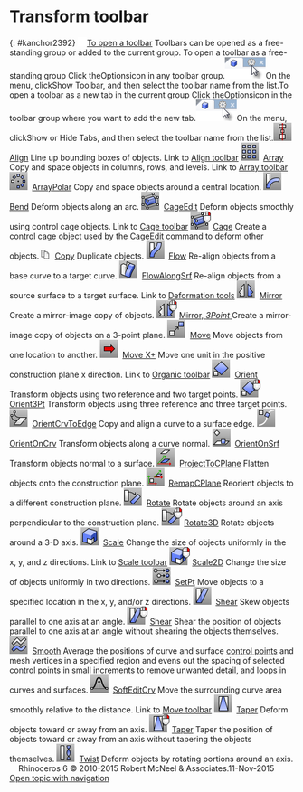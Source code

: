 ---
---


# Transform toolbar
{: #kanchor2392}
 [![images/transparent.gif](images/transparent.gif)To open a toolbar](javascript:void(0);) Toolbars can be opened as a free-standing group or added to the current group.
To open a toolbar as a free-standing group
Click theOptionsicon in any toolbar group.![images/toolbar-howtoopen.png](images/toolbar-howtoopen.png)On the menu, clickShow Toolbar, and then select the toolbar name from the list.To open a toolbar as a new tab in the current group
Click theOptionsicon in the toolbar group where you want to add the new tab.![images/toolbar-howtoopen.png](images/toolbar-howtoopen.png)On the menu, clickShow or Hide Tabs, and then select the toolbar name from the list.![images/align.png](images/align.png) [Align](align.html) 
Line up bounding boxes of objects.
Link to [Align toolbar](align-toolbar.html) 
![images/array.png](images/array.png) [Array](array.html) 
Copy and space objects in columns, rows, and levels.
Link to [Array toolbar](array-toolbar.html) 
![images/arraypolar.png](images/arraypolar.png) [ArrayPolar](arraypolar.html) 
Copy and space objects around a central location.
![images/bend.png](images/bend.png) [Bend](bend.html) 
Deform objects along an arc.
![images/cageedit.png](images/cageedit.png) [CageEdit](cageedit.html) 
Deform objects smoothly using control cage objects.
Link to [Cage toolbar](cage-toolbar.html) 
![images/cage-rt.png](images/cage-rt.png) [Cage](cage.html) 
Create a control cage object used by the [CageEdit](cageedit.html) command to deform other objects.
![images/copy.png](images/copy.png) [Copy](copy.html) 
Duplicate objects.
![images/flow.png](images/flow.png) [Flow](flow.html) 
Re-align objects from a base curve to a target curve.
![images/flowalongsrf.png](images/flowalongsrf.png) [FlowAlongSrf](flowalongsrf.html) 
Re-align objects from a source surface to a target surface.
Link to [Deformation tools](deformation-tools-toolbar.html) 
![images/mirror.png](images/mirror.png) [Mirror](mirror.html) 
Create a mirror-image copy of objects.
![images/mirror-3pt.png](images/mirror-3pt.png) [Mirror, *3Point* ](mirror.html#3point) 
Create a mirror-image copy of objects on a 3-point plane.
![images/move.png](images/move.png) [Move](move.html) 
Move objects from one location to another.
![images/move-x+.png](images/move-x+.png) [Move X+](move.html) 
Move one unit in the positive construction plane x&#160;direction.
Link to [Organic toolbar](organic-toolbar.html) 
![images/orient.png](images/orient.png) [Orient](orient.html) 
Transform objects using two reference and two target points.
![images/orient3pt-orient-rt.png](images/orient3pt-orient-rt.png) [Orient3Pt](orient3pt.html) 
Transform objects using three reference and three target points.
![images/orientcrvtoedge.png](images/orientcrvtoedge.png) [OrientCrvToEdge](orientcrvtoedge.html) 
Copy and align a curve to a surface edge.
![images/orientoncrv.png](images/orientoncrv.png) [OrientOnCrv](orientoncrv.html) 
Transform objects along a curve normal.
![images/orientonsrf.png](images/orientonsrf.png) [OrientOnSrf](orientonsrf.html) 
Transform objects normal to a surface.
![images/projecttocplane.png](images/projecttocplane.png) [ProjectToCPlane](projecttocplane.html) 
Flatten objects onto the construction plane.
![images/remapcplane.png](images/remapcplane.png) [RemapCPlane](remapcplane.html) 
Reorient objects to a different construction plane.
![images/rotate.png](images/rotate.png) [Rotate](rotate.html) 
Rotate objects around an axis perpendicular to the construction plane.
![images/rotate3d-rotate-rt.png](images/rotate3d-rotate-rt.png) [Rotate3D](rotate3d.html) 
Rotate objects around a 3-D axis.
![images/scale.png](images/scale.png) [Scale](scale.html) 
Change the size of objects uniformly in the x, y, and z&#160;directions.
Link to [Scale toolbar](scale-toolbar.html) 
![images/scale2d-scale-rt.png](images/scale2d-scale-rt.png) [Scale2D](scale2d.html) 
Change the size of objects uniformly in two directions.
![images/setpt.png](images/setpt.png) [SetPt](setpt.html) 
Move objects to a specified location in the x, y, and/or z&#160;directions.
![images/shear.png](images/shear.png) [Shear](shear.html) 
Skew objects parallel to one axis at an angle.
![images/shear-rigid.png](images/shear-rigid.png) [Shear](shear.html) 
Shear the position of objects parallel to one axis at an angle without shearing the objects themselves.
![images/smooth.png](images/smooth.png) [Smooth](smooth.html) 
Average the positions of curve and surface [control points](controlpoint.html) and mesh vertices in a specified region and evens out the spacing of selected control points in small increments to remove unwanted detail, and loops in curves and surfaces.
![images/softeditcrv.png](images/softeditcrv.png) [SoftEditCrv](softeditcrv.html) 
Move the surrounding curve area smoothly relative to the distance.
Link to [Move toolbar](move-toolbar.html) 
![images/taper.png](images/taper.png) [Taper](taper.html) 
Deform objects toward or away from an axis.
![images/taper-rigid.png](images/taper-rigid.png) [Taper](taper.html) 
Taper the position of objects toward or away from an axis without tapering the objects themselves.
![images/twist.png](images/twist.png) [Twist](twist.html) 
Deform objects by rotating portions around an axis.
&#160;
&#160;
Rhinoceros 6 © 2010-2015 Robert McNeel &amp; Associates.11-Nov-2015
 [Open topic with navigation](transform-toolbar.html) 

